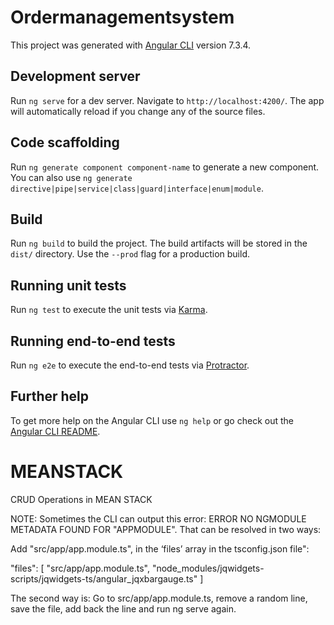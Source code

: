 # Ordermanagementsystem

This project was generated with [Angular CLI](https://github.com/angular/angular-cli) version 7.3.4.

## Development server

Run `ng serve` for a dev server. Navigate to `http://localhost:4200/`. The app will automatically reload if you change any of the source files.

## Code scaffolding

Run `ng generate component component-name` to generate a new component. You can also use `ng generate directive|pipe|service|class|guard|interface|enum|module`.

## Build

Run `ng build` to build the project. The build artifacts will be stored in the `dist/` directory. Use the `--prod` flag for a production build.

## Running unit tests

Run `ng test` to execute the unit tests via [Karma](https://karma-runner.github.io).

## Running end-to-end tests

Run `ng e2e` to execute the end-to-end tests via [Protractor](http://www.protractortest.org/).

## Further help

To get more help on the Angular CLI use `ng help` or go check out the [Angular CLI README](https://github.com/angular/angular-cli/blob/master/README.md).


# MEANSTACK
CRUD Operations in MEAN STACK

NOTE: Sometimes the CLI can output this error: 
ERROR NO NGMODULE METADATA FOUND FOR "APPMODULE".
That can be resolved in two ways:

Add "src/app/app.module.ts", in the ‘files’ array in the tsconfig.json file":

"files": [
    "src/app/app.module.ts",
    "node_modules/jqwidgets-scripts/jqwidgets-ts/angular_jqxbargauge.ts"
]
 
The second way is: Go to src/app/app.module.ts, remove a random line, save the file, add back the line and run ng serve again.
